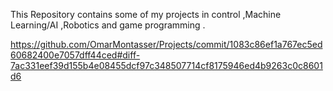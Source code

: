 This Repository contains some of my projects in control ,Machine Learning/AI ,Robotics and game programming .

https://github.com/OmarMontasser/Projects/commit/1083c86ef1a767ec5ed60682400e7057dff44ced#diff-7ac331eef39d155b4e08455dcf97c348507714cf8175946ed4b9263c0c8601d6

